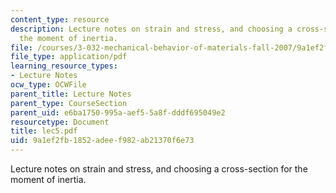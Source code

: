 ```yaml
---
content_type: resource
description: Lecture notes on strain and stress, and choosing a cross-section for
  the moment of inertia.
file: /courses/3-032-mechanical-behavior-of-materials-fall-2007/9a1ef2fb1852adeef982ab21370f6e73_lec5.pdf
file_type: application/pdf
learning_resource_types:
- Lecture Notes
ocw_type: OCWFile
parent_title: Lecture Notes
parent_type: CourseSection
parent_uid: e6ba1750-995a-aef5-5a8f-dddf695049e2
resourcetype: Document
title: lec5.pdf
uid: 9a1ef2fb-1852-adee-f982-ab21370f6e73
---
```

Lecture notes on strain and stress, and choosing a cross-section for the moment of inertia.

